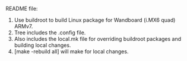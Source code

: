 README file:
1. Use buildroot to build Linux package for Wandboard (i.MX6 quad) ARMv7.
2. Tree includes the .config file.
3. Also includes the local.mk file for overriding buildroot packages and building local changes.
4. [make <pkg>-rebuild all] will make for local changes.
